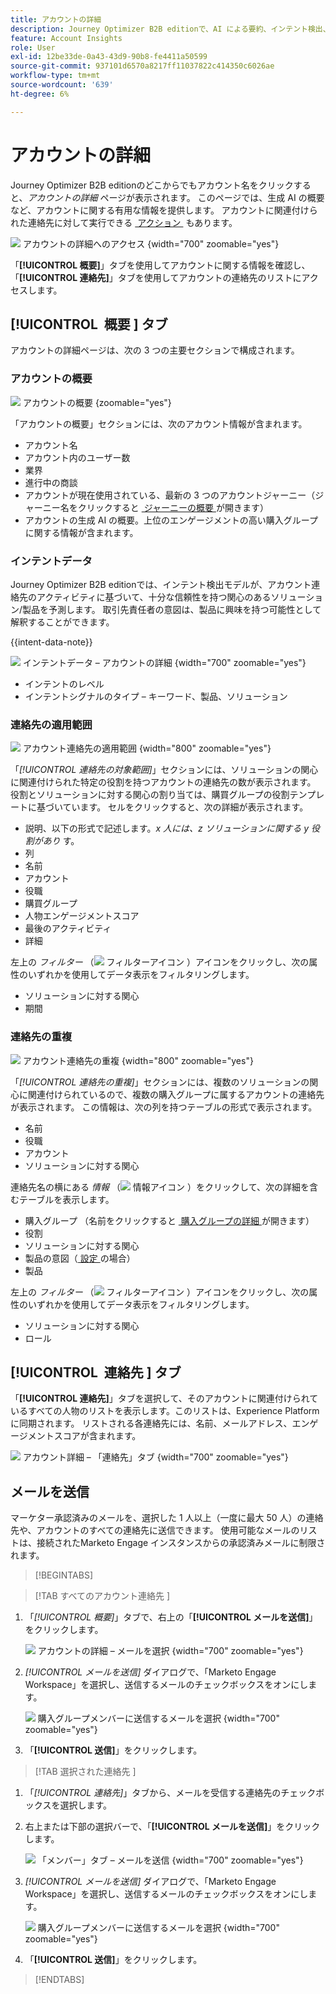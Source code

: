 ```yaml
---
title: アカウントの詳細
description: Journey Optimizer B2B editionで、AI による要約、インテント検出、連絡先のカバー範囲分析、電子メール通信を使用して、アカウントのインサイトを表示します。
feature: Account Insights
role: User
exl-id: 12be33de-0a43-43d9-90b8-fe4411a50599
source-git-commit: 937101d6570a8217ff11037822c414350c6026ae
workflow-type: tm+mt
source-wordcount: '639'
ht-degree: 6%

---
```


# アカウントの詳細

Journey Optimizer B2B editionのどこからでもアカウント名をクリックすると、_アカウントの詳細_ ページが表示されます。 このページでは、生成 AI の概要など、アカウントに関する有用な情報を提供します。 アカウントに関連付けられた連絡先に対して実行できる [&#x200B; アクション &#x200B;](#account-actions) もあります。

![&#x200B; アカウントの詳細へのアクセス &#x200B;](./assets/account-details.png){width="700" zoomable="yes"}

「**[!UICONTROL 概要]**」タブを使用してアカウントに関する情報を確認し、「**[!UICONTROL 連絡先]**」タブを使用してアカウントの連絡先のリストにアクセスします。

## [!UICONTROL &#x200B; 概要 &#x200B;] タブ

アカウントの詳細ページは、次の 3 つの主要セクションで構成されます。

### アカウントの概要

![&#x200B; アカウントの概要 &#x200B;](./assets/details-page-account-overview.png){zoomable="yes"}

「アカウントの概要」セクションには、次のアカウント情報が含まれます。

* アカウント名
* アカウント内のユーザー数
* 業界
* 進行中の商談
* アカウントが現在使用されている、最新の 3 つのアカウントジャーニー（ジャーニー名をクリックすると [&#x200B; ジャーニーの概要 &#x200B;](../journeys/journey-overview.md) が開きます）
* アカウントの生成 AI の概要。上位のエンゲージメントの高い購入グループに関する情報が含まれます。

### インテントデータ

Journey Optimizer B2B editionでは、インテント検出モデルが、アカウント連絡先のアクティビティに基づいて、十分な信頼性を持つ関心のあるソリューション/製品を予測します。 取引先責任者の意図は、製品に興味を持つ可能性として解釈することができます。

{{intent-data-note}}

![&#x200B; インテントデータ – アカウントの詳細 &#x200B;](./assets/intent-data-panel.png){width="700" zoomable="yes"}

* インテントのレベル
* インテントシグナルのタイプ – キーワード、製品、ソリューション


### 連絡先の適用範囲

![&#x200B; アカウント連絡先の適用範囲 &#x200B;](./assets/details-page-contact-coverage.png){width="800" zoomable="yes"}

「_[!UICONTROL 連絡先の対象範囲]_」セクションには、ソリューションの関心に関連付けられた特定の役割を持つアカウントの連絡先の数が表示されます。 役割とソリューションに対する関心の割り当ては、購買グループの役割テンプレートに基づいています。 セルをクリックすると、次の詳細が表示されます。

* 説明、以下の形式で記述します。_x 人には、z ソリューションに関する y 役割があり_ す。
* 列
* 名前
* アカウント
* 役職
* 購買グループ
* 人物エンゲージメントスコア
* 最後のアクティビティ
* 詳細

左上の _フィルター_ （![&#x200B; フィルターアイコン &#x200B;](../assets/do-not-localize/icon-filter.svg)）アイコンをクリックし、次の属性のいずれかを使用してデータ表示をフィルタリングします。

* ソリューションに対する関心
* 期間

### 連絡先の重複

![&#x200B; アカウント連絡先の重複 &#x200B;](./assets/details-page-contact-overlap.png){width="800" zoomable="yes"}

「_[!UICONTROL 連絡先の重複]_」セクションには、複数のソリューションの関心に関連付けられているので、複数の購入グループに属するアカウントの連絡先が表示されます。 この情報は、次の列を持つテーブルの形式で表示されます。

* 名前
* 役職
* アカウント
* ソリューションに対する関心

連絡先名の横にある _情報_ （![&#x200B; 情報アイコン &#x200B;](../assets/do-not-localize/icon-info.svg)）をクリックして、次の詳細を含むテーブルを表示します。

* 購入グループ （名前をクリックすると [&#x200B; 購入グループの詳細 &#x200B;](../buying-groups/buying-group-details.md) が開きます）
* 役割
* ソリューションに対する関心
* 製品の意図（[&#x200B; 設定 &#x200B;](../admin/intent-data.md) の場合）
* 製品

左上の _フィルター_ （![&#x200B; フィルターアイコン &#x200B;](../assets/do-not-localize/icon-filter.svg)）アイコンをクリックし、次の属性のいずれかを使用してデータ表示をフィルタリングします。

* ソリューションに対する関心
* ロール

## [!UICONTROL &#x200B; 連絡先 &#x200B;] タブ

「**[!UICONTROL 連絡先]**」タブを選択して、そのアカウントに関連付けられているすべての人物のリストを表示します。このリストは、Experience Platformに同期されます。 リストされる各連絡先には、名前、メールアドレス、エンゲージメントスコアが含まれます。

![&#x200B; アカウント詳細 – 「連絡先」タブ &#x200B;](./assets/account-details-contacts-tab.png){width="700" zoomable="yes"}

## メールを送信

マーケター承認済みのメールを、選択した 1 人以上（一度に最大 50 人）の連絡先や、アカウントのすべての連絡先に送信できます。 使用可能なメールのリストは、接続されたMarketo Engage インスタンスからの承認済みメールに制限されます。

>[!BEGINTABS]

>[!TAB  すべてのアカウント連絡先 ]

1. 「_[!UICONTROL 概要]_」タブで、右上の「**[!UICONTROL メールを送信]**」をクリックします。

   ![&#x200B; アカウントの詳細 – メールを選択 &#x200B;](../accounts/assets/account-details-send-email.png){width="700" zoomable="yes"}

1. _[!UICONTROL メールを送信]_ ダイアログで、「Marketo Engage Workspace」を選択し、送信するメールのチェックボックスをオンにします。

   ![&#x200B; 購入グループメンバーに送信するメールを選択 &#x200B;](../accounts/assets/account-details-send-email-dialog.png){width="700" zoomable="yes"}

1. 「**[!UICONTROL 送信]**」をクリックします。

>[!TAB  選択された連絡先 ]

1. 「_[!UICONTROL 連絡先]_」タブから、メールを受信する連絡先のチェックボックスを選択します。

1. 右上または下部の選択バーで、「**[!UICONTROL メールを送信]**」をクリックします。

   ![&#x200B; 「メンバー」タブ – メールを送信 &#x200B;](../accounts/assets/account-details-send-email-selections.png){width="700" zoomable="yes"}

1. _[!UICONTROL メールを送信]_ ダイアログで、「Marketo Engage Workspace」を選択し、送信するメールのチェックボックスをオンにします。

   ![&#x200B; 購入グループメンバーに送信するメールを選択 &#x200B;](../accounts/assets/account-details-send-email-dialog.png){width="700" zoomable="yes"}

1. 「**[!UICONTROL 送信]**」をクリックします。

>[!ENDTABS]
